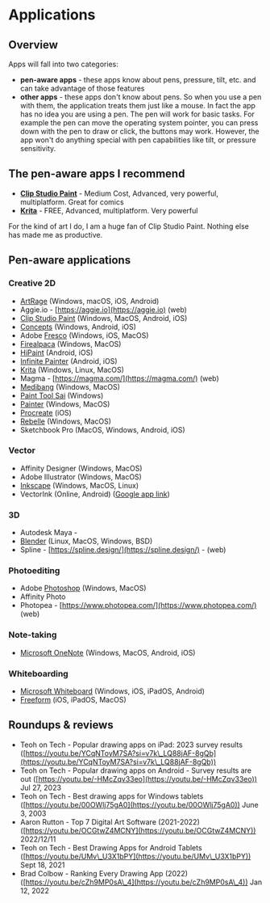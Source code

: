 # Applications

## Overview

Apps will fall into two categories:

* **pen-aware apps** - these apps know about pens, pressure, tilt, etc. and can take advantage of those features
* **other apps** - these apps don't know about pens. So when you use a pen with them, the application treats them just like a mouse. In fact the app has no idea you are using a pen. The pen will work for basic tasks. For example the pen can move the operating system pointer, you can press down with the pen to draw or click, the buttons may work. However, the app won't do anything special with pen capabilities like tilt, or pressure sensitivity.

## The pen-aware apps I recommend

* [**Clip Studio Paint**](clip-studio-paint.md) - Medium Cost, Advanced, very powerful, multiplatform. Great for comics
* [**Krita**](krita.md) - FREE, Advanced, multiplatform. Very powerful

For the kind of art I do, I am a huge fan of Clip Studio Paint. Nothing else has made me as productive.

## Pen-aware applications

### Creative 2D

* [ArtRage](./#artrage)   (Windows, macOS, iOS, Android)
* Aggie.io - [https://aggie.io](https://aggie.io) (web)
* [Clip Studio Paint](clip-studio-paint.md)    (Windows, MacOS, Android, iOS)
* [Concepts](./#concepts)  (Windows, Android, iOS)
* Adobe [Fresco](fresco.md)  (Windows, iOS, MacOS)
* [Firealpaca](fireaplaca.md)   (Windows, MacOS)
* [HiPaint](hipaint.md) (Android, iOS)
* [Infinite Painter](./#infinite-painter)   (Android, iOS)
* [Krita](krita.md)  (Windows, Linux, MacOS)
* Magma - [https://magma.com/](https://magma.com/) (web)
* [Medibang](medibang.md)   (Windows, MacOS)
* [Paint Tool Sai](painttool-sai.md)  (Windows)
* [Painter](painter.md)  (Windows, MacOS)
* [Procreate](procreate.md) (iOS)
* [Rebelle](rebelle.md) (Windows, MacOS)
* Sketchbook Pro (MacOS, Windows, Android, iOS)

### Vector

* Affinity Designer (Windows, MacOS)
* Adobe Illustrator (Windows, MacOS)
* [Inkscape](https://gitlab.com/inkscape/inkscape) (Windows, MacOS, Linux)
* VectorInk (Online, Android) ([Google app link](https://play.google.com/store/apps/details?id=com.app.vectorink))

### 3D&#x20;

* Autodesk Maya - &#x20;
* [Blender](blender.md) (Linux, MacOS, Windows, BSD)
* Spline - [https://spline.design/](https://spline.design/) - (web)

### Photoediting

* Adobe [Photoshop](photoshop.md) (Windows, MacOS)
* Affinity Photo
* Photopea - [https://www.photopea.com/](https://www.photopea.com/) (web)

### Note-taking

* [Microsoft OneNote](microsoft-onenote.md) (Windows, MacOS, Android, iOS)

### Whiteboarding

* [Microsoft Whiteboard](microsoft-whiteboard.md) (Windows, iOS, iPadOS, Android)
* [Freeform](freeform.md) (iOS, iPadOS, MacOS)

## Roundups & reviews

* Teoh on Tech - Popular drawing apps on iPad: 2023 survey results ([https://youtu.be/YCqNToyM7SA?si=v7k\_LQ88jAF-8gQb](https://youtu.be/YCqNToyM7SA?si=v7k\_LQ88jAF-8gQb))
* Teoh on Tech - Popular drawing apps on Android - Survey results are out ([https://youtu.be/-HMcZqv33eo](https://youtu.be/-HMcZqv33eo)) Jul 27, 2023
* Teoh on Tech - Best drawing apps for Windows tablets ([https://youtu.be/00OWlj75gA0](https://youtu.be/00OWlj75gA0)) June 3, 2003   &#x20;
* Aaron Rutton - Top 7 Digital Art Software (2021-2022) ([https://youtu.be/OCGtwZ4MCNY](https://youtu.be/OCGtwZ4MCNY)) 2022/12/11&#x20;
* Teoh on Tech - Best Drawing Apps for Android Tablets ([https://youtu.be/UMv\_U3X1bPY](https://youtu.be/UMv\_U3X1bPY)) Sept 18, 2021
* Brad Colbow - Ranking Every Drawing App (2022) ([https://youtu.be/cZh9MP0sA\_4](https://youtu.be/cZh9MP0sA\_4)) Jan 12, 2022

